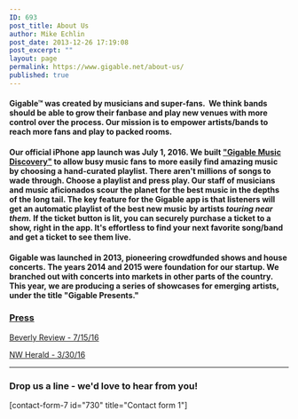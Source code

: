 ```yaml
---
ID: 693
post_title: About Us
author: Mike Echlin
post_date: 2013-12-26 17:19:08
post_excerpt: ""
layout: page
permalink: https://www.gigable.net/about-us/
published: true
---
```

<h4>Gigable™ was created by musicians and super-fans.  We think bands should be able to grow their fanbase and play new venues with more control over the process. Our mission is to empower artists/bands to reach more fans and play to packed rooms.</h4>
<h4>Our official iPhone app launch was July 1, 2016. We built <a href="http://apple.co/2gtnpY5">"Gigable Music Discovery"</a> to allow busy music fans to more easily find amazing music by choosing a hand-curated playlist. There aren't millions of songs to wade through. Choose a playlist and press play. Our staff of musicians and music aficionados scour the planet for the best music in the depths of the long tail. The key feature for the Gigable app is that listeners will get an automatic playlist of the best new music by artists <em>touring near them.</em> If the ticket button is lit, you can securely purchase a ticket to a show, right in the app. It's effortless to find your next favorite song/band and get a ticket to see them live.</h4>
<h4>Gigable was launched in 2013, pioneering crowdfunded shows and house concerts. The years 2014 and 2015 were foundation for our startup. We branched out with concerts into markets in other parts of the country. This year, we are producing a series of showcases for emerging artists, under the title "Gigable Presents."</h4>
<h3><span style="text-decoration: underline;"><strong>Press</strong></span></h3>
<a href="http://www.beverlyreview.net/news/entertainment_news/article_05348056-58be-11e6-97be-abf9b952ca64.html">Beverly Review - 7/15/16</a>

<a href="http://www.nwherald.com/2016/03/10/woodstock-opera-house-concert-to-showcase-emerging-americana-artists-gigable-app/ai1a619/">NW Herald - 3/30/16</a>

<hr />

<h3>Drop us a line - we'd love to hear from you!</h3>
[contact-form-7 id="730" title="Contact form 1"]